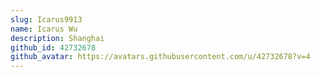```yaml
---
slug: Icarus9913
name: Icarus Wu
description: Shanghai
github_id: 42732678
github_avatar: https://avatars.githubusercontent.com/u/42732678?v=4
---
```


